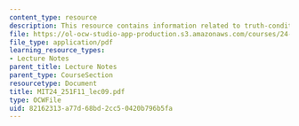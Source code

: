 ```yaml
---
content_type: resource
description: This resource contains information related to truth-conditional theories.
file: https://ol-ocw-studio-app-production.s3.amazonaws.com/courses/24-251-introduction-to-philosophy-of-language-fall-2011/82162313a77d68bd2cc50420b796b5fa_MIT24_251F11_lec09.pdf
file_type: application/pdf
learning_resource_types:
- Lecture Notes
parent_title: Lecture Notes
parent_type: CourseSection
resourcetype: Document
title: MIT24_251F11_lec09.pdf
type: OCWFile
uid: 82162313-a77d-68bd-2cc5-0420b796b5fa
---
```

